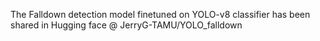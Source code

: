 The Falldown detection model finetuned on YOLO-v8 classifier has been shared in Hugging face @ JerryG-TAMU/YOLO_falldown
